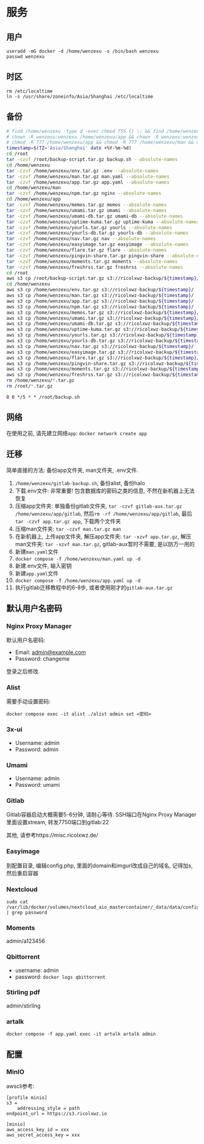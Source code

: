 # 服务

## 用户

```
useradd -mG docker -d /home/wenzexu -s /bin/bash wenzexu
passwd wenzexu
```

## 时区

```
rm /etc/localtime
ln -s /usr/share/zoneinfo/Asia/Shanghai /etc/localtime
```

## 备份

```bash
# find /home/wenzexu -type d -exec chmod 755 {} \; && find /home/wenzexu -type f -exec chmod 644 {} \; && chmod 700 /home/wenzexu/.ssh && chmod 400 /home/wenzexu/.ssh/authorized_keys
# chown -R wenzexu:wenzexu /home/wenzexu/app && chown -R wenzexu:wenzexu /home/wenzexu/man && chown wenzexu:wenzexu /home/wenzexu/.env && chown wenzexu:wenzexu /home/wenzexu/app.yaml && chown wenzexu:wenzexu /home/wenzexu/man.yaml
# chmod -R 777 /home/wenzexu/app && chmod -R 777 /home/wenzexu/man && chmod 600 /home/wenzexu/.env && chmod 600 /home/wenzexu/app.yaml && chmod 600 /home/wenzexu/man.yaml
timestamp=$(TZ='Asia/Shanghai' date +%Y-%m-%d)
cd /root
tar -czvf /root/backup-script.tar.gz backup.sh --absolute-names
cd /home/wenzexu
tar -czvf /home/wenzexu/env.tar.gz .env --absolute-names
tar -czvf /home/wenzexu/man.tar.gz man.yaml --absolute-names
tar -czvf /home/wenzexu/app.tar.gz app.yaml --absolute-names
cd /home/wenzexu/man
tar -czvf /home/wenzexu/npm.tar.gz nginx --absolute-names
cd /home/wenzexu/app
tar -czvf /home/wenzexu/memos.tar.gz memos --absolute-names
tar -czvf /home/wenzexu/umami.tar.gz umami --absolute-names
tar -czvf /home/wenzexu/umami-db.tar.gz umami-db --absolute-names
tar -czvf /home/wenzexu/uptime-kuma.tar.gz uptime-kuma --absolute-names
tar -czvf /home/wenzexu/yourls.tar.gz yourls --absolute-names
tar -czvf /home/wenzexu/yourls-db.tar.gz yourls-db --absolute-names
tar -czvf /home/wenzexu/nav.tar.gz nav --absolute-names
tar -czvf /home/wenzexu/easyimage.tar.gz easyimage --absolute-names
tar -czvf /home/wenzexu/flare.tar.gz flare --absolute-names
tar -czvf /home/wenzexu/pingvin-share.tar.gz pingvin-share --absolute-names
tar -czvf /home/wenzexu/moments.tar.gz moments --absolute-names
tar -czvf /home/wenzexu/freshrss.tar.gz freshrss --absolute-names
cd /root
aws s3 cp /root/backup-script.tar.gz s3://ricolxwz-backup/${timestamp}/
cd /home/wenzexu
aws s3 cp /home/wenzexu/env.tar.gz s3://ricolxwz-backup/${timestamp}/
aws s3 cp /home/wenzexu/man.tar.gz s3://ricolxwz-backup/${timestamp}/
aws s3 cp /home/wenzexu/app.tar.gz s3://ricolxwz-backup/${timestamp}/
aws s3 cp /home/wenzexu/npm.tar.gz s3://ricolxwz-backup/${timestamp}/
aws s3 cp /home/wenzexu/memos.tar.gz s3://ricolxwz-backup/${timestamp}/
aws s3 cp /home/wenzexu/umami.tar.gz s3://ricolxwz-backup/${timestamp}/
aws s3 cp /home/wenzexu/umami-db.tar.gz s3://ricolxwz-backup/${timestamp}/
aws s3 cp /home/wenzexu/uptime-kuma.tar.gz s3://ricolxwz-backup/${timestamp}/
aws s3 cp /home/wenzexu/yourls.tar.gz s3://ricolxwz-backup/${timestamp}/
aws s3 cp /home/wenzexu/yourls-db.tar.gz s3://ricolxwz-backup/${timestamp}/
aws s3 cp /home/wenzexu/nav.tar.gz s3://ricolxwz-backup/${timestamp}/
aws s3 cp /home/wenzexu/easyimage.tar.gz s3://ricolxwz-backup/${timestamp}/
aws s3 cp /home/wenzexu/flare.tar.gz s3://ricolxwz-backup/${timestamp}/
aws s3 cp /home/wenzexu/pingvin-share.tar.gz s3://ricolxwz-backup/${timestamp}/
aws s3 cp /home/wenzexu/moments.tar.gz s3://ricolxwz-backup/${timestamp}/
aws s3 cp /home/wenzexu/freshrss.tar.gz s3://ricolxwz-backup/${timestamp}/
rm /home/wenzexu/*.tar.gz
rm /root/*.tar.gz
```

```
0 0 */5 * * /root/backup.sh
```

## 网络

在使用之前, 请先建立网络`app`: `docker network create app`

## 迁移

简单直接的方法: 备份app文件夹, man文件夹, .env文件. 

1. `/home/wenzexu/gitlab-backup.sh`, 备份alist, 备份halo
2. 下载.env文件: 非常重要! 包含数据库的密码之类的信息, 不然在新机器上无法恢复
3. 压缩app文件夹: 单独备份gitlab文件夹, `tar -czvf gitlab-aux.tar.gz /home/wenzexu/app/gitlab`, 然后`rm -rf /home/wenzexu/app/gitlab`, 最后`tar -czvf app.tar.gz app`, 下载两个文件夹
4. 压缩man文件夹: `tar -czvf man.tar.gz man`
6. 在新机器上, 上传app文件夹, 解压app文件夹: `tar -xzvf app.tar.gz`, 解压man文件夹: `tar -xzvf man.tar.gz`, gitlab-aux暂时不需要, 是以防万一用的
7. 新建`man.yaml`文件
8. `docker compose -f /home/wenzexu/man.yaml up -d`
9. 新建.env文件, 输入密钥
10. 新建`app.yaml`文件
11. `docker compose -f /home/wenzexu/app.yaml up -d`
12. 执行gitlab迁移教程中的6-8步, 或者使用刚才的`gitlab-aux.tar.gz`

## 默认用户名密码

### Nginx Proxy Manager

默认用户名密码:

- Email:    admin@example.com
- Password: changeme

登录之后修改.

### Alist

需要手动设置密码:

```
docker compose exec -it alist ./alist admin set <密码>
```

### 3x-ui

- Username:    admin
- Password: admin

### Umami

- Username: admin
- Password: umami

### Gitlab

Gitlab容器启动大概需要5-6分钟, 请耐心等待. SSH端口在Nginx Proxy Manager里面设置stream, 转发7750端口到gitlab:22

其他, 请参考https://misc.ricolxwz.de/

### Easyimage

到配置目录, 编辑config.php, 里面的domain和imgurl改成自己的域名, 记得加s, 然后重启容器

### Nextcloud

```
sudo cat /var/lib/docker/volumes/nextcloud_aio_mastercontainer/_data/data/configuration.json | grep password
```

### Moments

admin/a123456

### Qbittorrent

- username: admin
- password: `docker logs qbittorrent`

### Stirling pdf

admin/stirling

### artalk

```
docker compose -f app.yaml exec -it artalk artalk admin
```

## 配置

### MinIO

awscli参考:

```
[profile minio]
s3 =
	addressing_style = path
endpoint_url = https://s3.ricolxwz.io
```

```
[minio]
aws_access_key_id = xxx
aws_secret_access_key = xxx
```
